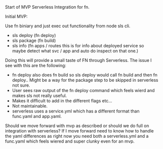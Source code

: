 Start of MVP Serverless Integration for fn.

Initial MVP:

Use fn biniary and just exec out functionality from node sls cli.

- sls deploy (fn deploy)
- sls package (fn build)
- sls info (fn apps / routes this is for info about deployed service so maybe detect what svc / app and auto do inspect on that one.)

Doing this will provide a small taste of FN through Serverless.
The issue I see with this are the following:

- fn deploy also does fn build so sls deploy would call fn build and then fn deploy.. Might be a way for the package step to be skipped in serverless not sure.
- User sees raw output of the fn deploy command which feels wierd and makes sls not really useful.
- Makes it difficult to add in the different flags etc...
- Not maintainable.
- serverless uses a service.yml which has a different format than func.yaml and app.yaml.


Should we move forward with mvp as described or should we do full on integration with serverless?
If I move forward need to know how to handle the yaml differences as right now you need both a serverless.yml and a func.yaml which feels wiered and super clunky even for an mvp.
